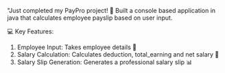 "Just completed my PayPro project! 🚀 Built a console based application in java that calculates employee payslip based on user input. 

 💻 Key Features:
1. Employee Input: Takes employee details 📝
2. Salary Calculation: Calculates deduction, total_earning and net salary 💸
3. Salary Slip Generation: Generates a professional salary slip 📊
